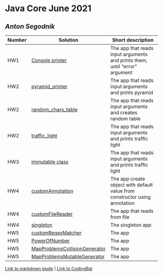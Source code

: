 # Java Core June 2021

## *Anton Segodnik*

| Number | Solution  | Short description
| --- | --- | --- |
|HW1 | [Console printer](https://github.com/NikolaevArtem/Java_Core_June_2021/tree/feature/AntonSegodnik/src/main/java/homework_1) | The app that reads input arguments and prints them, until "error" argument |
|HW2 | [pyramid_printer](https://github.com/NikolaevArtem/Java_Core_June_2021/tree/feature/AntonSegodnik/src/main/java/homework_2/pyramid_printer) | The app that reads input arguments and prints pyramid |
|HW2 | [random_chars_table](https://github.com/NikolaevArtem/Java_Core_June_2021/tree/feature/AntonSegodnik/src/main/java/homework_2/random_chars_table) | The app that reads input arguments and creates random table |
|HW2 | [traffic_light](https://github.com/NikolaevArtem/Java_Core_June_2021/tree/feature/AntonSegodnik/src/main/java/homework_2/traffic_light) | The app that reads input arguments and prints traffic light |
|HW3 | [immutable class](https://github.com/NikolaevArtem/Java_Core_June_2021/tree/feature/AntonSegodnik/src/main/java/homework_3) | The app that reads input arguments and prints traffic light |
|HW4 | [customAnnotation](https://github.com/NikolaevArtem/Java_Core_June_2021/tree/feature/AntonSegodnik/src/main/java/homework_4/customAnnotation) | The app create object with default value from constructor using annotation |
|HW4 | [customFileReader](https://github.com/NikolaevArtem/Java_Core_June_2021/tree/feature/AntonSegodnik/src/main/java/homework_4/customFileReader) | The app that reads from file |
|HW4 | [singleton](https://github.com/NikolaevArtem/Java_Core_June_2021/tree/feature/AntonSegodnik/src/main/java/homework_4/singleton) | The singleton app  |
|HW5 | [customRegexMatcher](https://github.com/NikolaevArtem/Java_Core_June_2021/tree/feature/AntonSegodnik/src/main/java/homework_5/customRegexMatcher) | The  app  |
|HW5 | [PowerOfNumber](https://github.com/NikolaevArtem/Java_Core_June_2021/tree/feature/AntonSegodnik/src/main/java/homework_5/PowerOfNumber) | The  app  |
|HW5 | [MapProblemsCollisionGenerator](https://github.com/NikolaevArtem/Java_Core_June_2021/tree/feature/AntonSegodnik/src/main/java/homework_6/MapProblemsCollisionGenerator) | The  app  |
|HW5 | [MapProblemsMutableGenerator](https://github.com/NikolaevArtem/Java_Core_June_2021/tree/feature/AntonSegodnik/src/main/java/homework_6/MapProblemsMutableGenerator) | The  app  |

[Link to markdown giude](https://github.com/adam-p/markdown-here/wiki/Markdown-Cheatsheet) | 
[Link to CodingBat](https://codingbat.com/done?user=segodnik@gmail.com&tag=8130222420)  
